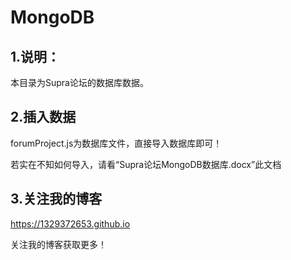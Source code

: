 # MongoDB

## 1.说明：

本目录为Supra论坛的数据库数据。

## 2.插入数据

forumProject.js为数据库文件，直接导入数据库即可！

若实在不知如何导入，请看“Supra论坛MongoDB数据库.docx”此文档

## 3.关注我的博客

https://1329372653.github.io

关注我的博客获取更多！